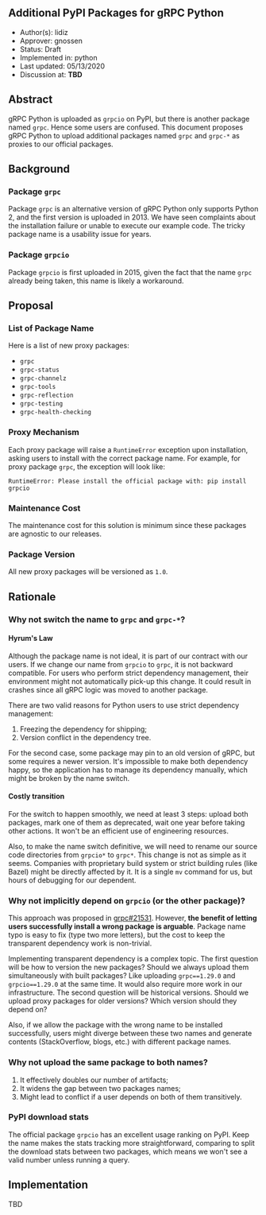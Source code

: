 Additional PyPI Packages for gRPC Python
----
* Author(s): lidiz
* Approver: gnossen
* Status: Draft
* Implemented in: python
* Last updated: 05/13/2020
* Discussion at: **TBD**

## Abstract

gRPC Python is uploaded as `grpcio` on PyPI, but there is another package named
`grpc`. Hence some users are confused. This document proposes gRPC Python to
upload additional packages named `grpc` and `grpc-*` as proxies to our official
packages.

## Background

### Package `grpc`

Package `grpc` is an alternative version of gRPC Python only supports Python 2,
and the first version is uploaded in 2013. We have seen complaints about the
installation failure or unable to execute our example code. The tricky package
name is a usability issue for years.

### Package `grpcio`

Package `grpcio` is first uploaded in 2015, given the fact that the name `grpc`
already being taken, this name is likely a workaround.

## Proposal

### List of Package Name

Here is a list of new proxy packages:
* `grpc`
* `grpc-status`
* `grpc-channelz`
* `grpc-tools`
* `grpc-reflection`
* `grpc-testing`
* `grpc-health-checking`

### Proxy Mechanism

Each proxy package will raise a `RuntimeError` exception upon installation,
asking users to install with the correct package name. For example, for proxy
package `grpc`, the exception will look like:

```
RuntimeError: Please install the official package with: pip install grpcio
```

### Maintenance Cost

The maintenance cost for this solution is minimum since these packages are
agnostic to our releases.

### Package Version

All new proxy packages will be versioned as `1.0`.

## Rationale

### Why not switch the name to `grpc` and `grpc-*`?

#### Hyrum's Law

Although the package name is not ideal, it is part of our contract with our
users. If we change our name from `grpcio` to `grpc`, it is not backward
compatible. For users who perform strict dependency management, their
environment might not automatically pick-up this change. It could result in
crashes since all gRPC logic was moved to another package.

There are two valid reasons for Python users to use strict dependency
management:

1. Freezing the dependency for shipping;
2. Version conflict in the dependency tree.

For the second case, some package may pin to an old version of gRPC, but some
requires a newer version. It's impossible to make both dependency happy, so the
application has to manage its dependency manually, which might be broken by the
name switch.

#### Costly transition

For the switch to happen smoothly, we need at least 3 steps: upload both
packages, mark one of them as deprecated, wait one year before taking other
actions. It won't be an efficient use of engineering resources.

Also, to make the name switch definitive, we will need to rename our source code
directories from `grpcio*` to `grpc*`. This change is not as simple as it seems.
Companies with proprietary build system or strict building rules (like Bazel)
might be directly affected by it. It is a single `mv` command for us, but hours
of debugging for our dependent.

### Why not implicitly depend on `grpcio` (or the other package)?

This approach was proposed in
[grpc#21531](https://github.com/grpc/grpc/pull/21531). However, **the benefit of
letting users successfully install a wrong package is arguable**. Package name
typo is easy to fix (type two more letters), but the cost to keep the
transparent dependency work is non-trivial.

Implementing transparent dependency is a complex topic. The first question will
be how to version the new packages? Should we always upload them simultaneously
with built packages? Like uploading `grpc==1.29.0` and `grpcio==1.29.0` at the
same time. It would also require more work in our infrastructure. The second
question will be historical versions. Should we upload proxy packages for older
versions? Which version should they depend on?

Also, if we allow the package with the wrong name to be installed successfully,
users might diverge between these two names and generate contents
(StackOverflow, blogs, etc.) with different package names.

### Why not upload the same package to both names?

1. It effectively doubles our number of artifacts;
2. It widens the gap between two packages names;
3. Might lead to conflict if a user depends on both of them transitively.

### PyPI download stats

The official package `grpcio` has an excellent usage ranking on PyPI. Keep the
name makes the stats tracking more straightforward, comparing to split the
download stats between two packages, which means we won't see a valid number
unless running a query.

## Implementation

TBD
